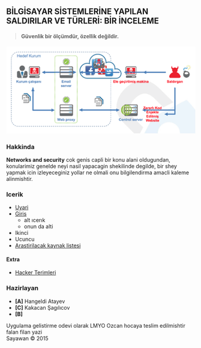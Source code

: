 ## BİLGİSAYAR SİSTEMLERİNE YAPILAN SALDIRILAR VE TÜRLERİ: BİR İNCELEME

> #### Güvenlik bir ölçümdür, özellik değildir.

![resim](resim/anatomy.png)

### Hakkinda 

**Networks and security** cok genis capli bir konu alani oldugundan, konularimiz genelde neyi nasil yapacagin shekilinde degilde, bir shey yapmak icin izleyeceginiz yollar ne olmali onu bilgilendirma amacli kaleme alinmishtir.


### Icerik

* [Uyari](uyari.md)
* [Giris](giris.md)
  * alt ıcerık
  * onun da alti
* Ikinci
* Ucuncu
* [Arastirilacak kaynak listesi](liste.md)

#### Extra

* [Hacker Terimleri](extra/hacker.md)

### Hazirlayan

* **[A]** Hangeldi Atayev
* **[C]** Kakacan Şagılıcov
* **[B]** 

Uygulama gelistirme odevi olarak LMYO Ozcan hocaya teslim edilmishtir falan filan yazi  
Sayawan © 2015